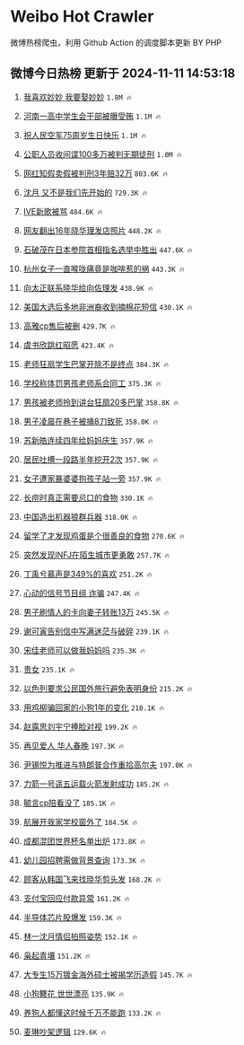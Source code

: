 # Weibo Hot Crawler 



微博热榜爬虫，利用 Github Action 的调度脚本更新 BY PHP 


## 微博今日热榜 更新于 2024-11-11 14:53:18 
1. [我喜欢妙妙 我要娶妙妙](https://s.weibo.com/weibo?q=%E6%88%91%E5%96%9C%E6%AC%A2%E5%A6%99%E5%A6%99%20%E6%88%91%E8%A6%81%E5%A8%B6%E5%A6%99%E5%A6%99&t=31&band_rank=1&Refer=top) `1.8M 🔥` 

1. [河南一高中学生会干部被曝受贿](https://s.weibo.com/weibo?q=%23%E6%B2%B3%E5%8D%97%E4%B8%80%E9%AB%98%E4%B8%AD%E5%AD%A6%E7%94%9F%E4%BC%9A%E5%B9%B2%E9%83%A8%E8%A2%AB%E6%9B%9D%E5%8F%97%E8%B4%BF%23&t=31&band_rank=2&Refer=top) `1.1M 🔥` 

1. [祝人民空军75周岁生日快乐](https://s.weibo.com/weibo?q=%23%E7%A5%9D%E4%BA%BA%E6%B0%91%E7%A9%BA%E5%86%9B75%E5%91%A8%E5%B2%81%E7%94%9F%E6%97%A5%E5%BF%AB%E4%B9%90%23&t=31&band_rank=3&Refer=top) `1.1M 🔥` 

1. [公职人员收间谍100多万被判无期徒刑](https://s.weibo.com/weibo?q=%23%E5%85%AC%E8%81%8C%E4%BA%BA%E5%91%98%E6%94%B6%E9%97%B4%E8%B0%8D100%E5%A4%9A%E4%B8%87%E8%A2%AB%E5%88%A4%E6%97%A0%E6%9C%9F%E5%BE%92%E5%88%91%23&t=31&band_rank=4&Refer=top) `1.0M 🔥` 

1. [网红知假卖假被判刑3年赔32万](https://s.weibo.com/weibo?q=%23%E7%BD%91%E7%BA%A2%E7%9F%A5%E5%81%87%E5%8D%96%E5%81%87%E8%A2%AB%E5%88%A4%E5%88%913%E5%B9%B4%E8%B5%9432%E4%B8%87%23&t=31&band_rank=5&Refer=top) `803.6K 🔥` 

1. [沈月 又不是我们先开始的](https://s.weibo.com/weibo?q=%E6%B2%88%E6%9C%88%20%E5%8F%88%E4%B8%8D%E6%98%AF%E6%88%91%E4%BB%AC%E5%85%88%E5%BC%80%E5%A7%8B%E7%9A%84&t=31&band_rank=6&Refer=top) `729.3K 🔥` 

1. [IVE新歌被骂](https://s.weibo.com/weibo?q=%23IVE%E6%96%B0%E6%AD%8C%E8%A2%AB%E9%AA%82%23&t=31&band_rank=7&Refer=top) `484.6K 🔥` 

1. [网友翻出16年晓华理发店照片](https://s.weibo.com/weibo?q=%23%E7%BD%91%E5%8F%8B%E7%BF%BB%E5%87%BA16%E5%B9%B4%E6%99%93%E5%8D%8E%E7%90%86%E5%8F%91%E5%BA%97%E7%85%A7%E7%89%87%23&t=31&band_rank=8&Refer=top) `448.2K 🔥` 

1. [石破茂在日本参院首相指名选举中胜出](https://s.weibo.com/weibo?q=%23%E7%9F%B3%E7%A0%B4%E8%8C%82%E5%9C%A8%E6%97%A5%E6%9C%AC%E5%8F%82%E9%99%A2%E9%A6%96%E7%9B%B8%E6%8C%87%E5%90%8D%E9%80%89%E4%B8%BE%E4%B8%AD%E8%83%9C%E5%87%BA%23&t=31&band_rank=9&Refer=top) `447.6K 🔥` 

1. [杭州女子一直喉咙痛竟是咖啡惹的祸](https://s.weibo.com/weibo?q=%23%E6%9D%AD%E5%B7%9E%E5%A5%B3%E5%AD%90%E4%B8%80%E7%9B%B4%E5%96%89%E5%92%99%E7%97%9B%E7%AB%9F%E6%98%AF%E5%92%96%E5%95%A1%E6%83%B9%E7%9A%84%E7%A5%B8%23&t=31&band_rank=10&Refer=top) `443.3K 🔥` 

1. [向太正联系晓华给向佐理发](https://s.weibo.com/weibo?q=%23%E5%90%91%E5%A4%AA%E6%AD%A3%E8%81%94%E7%B3%BB%E6%99%93%E5%8D%8E%E7%BB%99%E5%90%91%E4%BD%90%E7%90%86%E5%8F%91%23&t=31&band_rank=11&Refer=top) `438.9K 🔥` 

1. [美国大选后多地非洲裔收到摘棉花短信](https://s.weibo.com/weibo?q=%23%E7%BE%8E%E5%9B%BD%E5%A4%A7%E9%80%89%E5%90%8E%E5%A4%9A%E5%9C%B0%E9%9D%9E%E6%B4%B2%E8%A3%94%E6%94%B6%E5%88%B0%E6%91%98%E6%A3%89%E8%8A%B1%E7%9F%AD%E4%BF%A1%23&t=31&band_rank=12&Refer=top) `430.1K 🔥` 

1. [高雅cp售后被删](https://s.weibo.com/weibo?q=%23%E9%AB%98%E9%9B%85cp%E5%94%AE%E5%90%8E%E8%A2%AB%E5%88%A0%23&t=31&band_rank=13&Refer=top) `429.7K 🔥` 

1. [虞书欣跳红昭愿](https://s.weibo.com/weibo?q=%23%E8%99%9E%E4%B9%A6%E6%AC%A3%E8%B7%B3%E7%BA%A2%E6%98%AD%E6%84%BF%23&t=31&band_rank=14&Refer=top) `423.4K 🔥` 

1. [老师狂扇学生巴掌开除不是终点](https://s.weibo.com/weibo?q=%23%E8%80%81%E5%B8%88%E7%8B%82%E6%89%87%E5%AD%A6%E7%94%9F%E5%B7%B4%E6%8E%8C%E5%BC%80%E9%99%A4%E4%B8%8D%E6%98%AF%E7%BB%88%E7%82%B9%23&t=31&band_rank=15&Refer=top) `384.3K 🔥` 

1. [学校称体罚男孩老师系合同工](https://s.weibo.com/weibo?q=%23%E5%AD%A6%E6%A0%A1%E7%A7%B0%E4%BD%93%E7%BD%9A%E7%94%B7%E5%AD%A9%E8%80%81%E5%B8%88%E7%B3%BB%E5%90%88%E5%90%8C%E5%B7%A5%23&t=31&band_rank=16&Refer=top) `375.3K 🔥` 

1. [男孩被老师拎到讲台狂扇20多巴掌](https://s.weibo.com/weibo?q=%23%E7%94%B7%E5%AD%A9%E8%A2%AB%E8%80%81%E5%B8%88%E6%8B%8E%E5%88%B0%E8%AE%B2%E5%8F%B0%E7%8B%82%E6%89%8720%E5%A4%9A%E5%B7%B4%E6%8E%8C%23&t=31&band_rank=17&Refer=top) `358.8K 🔥` 

1. [男子凌晨在巷子被捅8刀致死](https://s.weibo.com/weibo?q=%23%E7%94%B7%E5%AD%90%E5%87%8C%E6%99%A8%E5%9C%A8%E5%B7%B7%E5%AD%90%E8%A2%AB%E6%8D%858%E5%88%80%E8%87%B4%E6%AD%BB%23&t=31&band_rank=18&Refer=top) `358.0K 🔥` 

1. [苏新皓连续四年给妈妈庆生](https://s.weibo.com/weibo?q=%23%E8%8B%8F%E6%96%B0%E7%9A%93%E8%BF%9E%E7%BB%AD%E5%9B%9B%E5%B9%B4%E7%BB%99%E5%A6%88%E5%A6%88%E5%BA%86%E7%94%9F%23&t=31&band_rank=19&Refer=top) `357.9K 🔥` 

1. [居民吐槽一段路半年挖开2次](https://s.weibo.com/weibo?q=%23%E5%B1%85%E6%B0%91%E5%90%90%E6%A7%BD%E4%B8%80%E6%AE%B5%E8%B7%AF%E5%8D%8A%E5%B9%B4%E6%8C%96%E5%BC%802%E6%AC%A1%23&t=31&band_rank=20&Refer=top) `357.9K 🔥` 

1. [女子遭家暴婆婆抱孩子站一旁](https://s.weibo.com/weibo?q=%23%E5%A5%B3%E5%AD%90%E9%81%AD%E5%AE%B6%E6%9A%B4%E5%A9%86%E5%A9%86%E6%8A%B1%E5%AD%A9%E5%AD%90%E7%AB%99%E4%B8%80%E6%97%81%23&t=31&band_rank=21&Refer=top) `357.9K 🔥` 

1. [长痘时真正需要忌口的食物](https://s.weibo.com/weibo?q=%23%E9%95%BF%E7%97%98%E6%97%B6%E7%9C%9F%E6%AD%A3%E9%9C%80%E8%A6%81%E5%BF%8C%E5%8F%A3%E7%9A%84%E9%A3%9F%E7%89%A9%23&t=31&band_rank=22&Refer=top) `330.1K 🔥` 

1. [中国造出机器狼群兵器](https://s.weibo.com/weibo?q=%23%E4%B8%AD%E5%9B%BD%E9%80%A0%E5%87%BA%E6%9C%BA%E5%99%A8%E7%8B%BC%E7%BE%A4%E5%85%B5%E5%99%A8%23&t=31&band_rank=23&Refer=top) `318.0K 🔥` 

1. [留学了才发现鸡蛋是个很善良的食物](https://s.weibo.com/weibo?q=%23%E7%95%99%E5%AD%A6%E4%BA%86%E6%89%8D%E5%8F%91%E7%8E%B0%E9%B8%A1%E8%9B%8B%E6%98%AF%E4%B8%AA%E5%BE%88%E5%96%84%E8%89%AF%E7%9A%84%E9%A3%9F%E7%89%A9%23&t=31&band_rank=24&Refer=top) `270.6K 🔥` 

1. [突然发现INFJ在陌生城市更勇敢](https://s.weibo.com/weibo?q=%23%E7%AA%81%E7%84%B6%E5%8F%91%E7%8E%B0INFJ%E5%9C%A8%E9%99%8C%E7%94%9F%E5%9F%8E%E5%B8%82%E6%9B%B4%E5%8B%87%E6%95%A2%23&t=31&band_rank=25&Refer=top) `257.7K 🔥` 

1. [丁禹兮慕声是349%的喜欢](https://s.weibo.com/weibo?q=%23%E4%B8%81%E7%A6%B9%E5%85%AE%E6%85%95%E5%A3%B0%E6%98%AF349%25%E7%9A%84%E5%96%9C%E6%AC%A2%23&t=31&band_rank=26&Refer=top) `251.2K 🔥` 

1. [心动的信号节目组 诈骗](https://s.weibo.com/weibo?q=%E5%BF%83%E5%8A%A8%E7%9A%84%E4%BF%A1%E5%8F%B7%E8%8A%82%E7%9B%AE%E7%BB%84%20%E8%AF%88%E9%AA%97&t=31&band_rank=27&Refer=top) `247.4K 🔥` 

1. [男子刷情人的卡向妻子转账13万](https://s.weibo.com/weibo?q=%23%E7%94%B7%E5%AD%90%E5%88%B7%E6%83%85%E4%BA%BA%E7%9A%84%E5%8D%A1%E5%90%91%E5%A6%BB%E5%AD%90%E8%BD%AC%E8%B4%A613%E4%B8%87%23&t=31&band_rank=28&Refer=top) `245.5K 🔥` 

1. [谢可寅告别信中写满迷茫与破碎](https://s.weibo.com/weibo?q=%E8%B0%A2%E5%8F%AF%E5%AF%85%E5%91%8A%E5%88%AB%E4%BF%A1%E4%B8%AD%E5%86%99%E6%BB%A1%E8%BF%B7%E8%8C%AB%E4%B8%8E%E7%A0%B4%E7%A2%8E&t=31&band_rank=29&Refer=top) `239.1K 🔥` 

1. [宋佳老师可以做我妈妈吗](https://s.weibo.com/weibo?q=%E5%AE%8B%E4%BD%B3%E8%80%81%E5%B8%88%E5%8F%AF%E4%BB%A5%E5%81%9A%E6%88%91%E5%A6%88%E5%A6%88%E5%90%97&t=31&band_rank=30&Refer=top) `235.3K 🔥` 

1. [贵女](https://s.weibo.com/weibo?q=%E8%B4%B5%E5%A5%B3&t=31&band_rank=31&Refer=top) `235.1K 🔥` 

1. [以色列要求公民国外旅行避免表明身份](https://s.weibo.com/weibo?q=%23%E4%BB%A5%E8%89%B2%E5%88%97%E8%A6%81%E6%B1%82%E5%85%AC%E6%B0%91%E5%9B%BD%E5%A4%96%E6%97%85%E8%A1%8C%E9%81%BF%E5%85%8D%E8%A1%A8%E6%98%8E%E8%BA%AB%E4%BB%BD%23&t=31&band_rank=32&Refer=top) `215.2K 🔥` 

1. [用鸡柳骗回家的小狗1年的变化](https://s.weibo.com/weibo?q=%E7%94%A8%E9%B8%A1%E6%9F%B3%E9%AA%97%E5%9B%9E%E5%AE%B6%E7%9A%84%E5%B0%8F%E7%8B%971%E5%B9%B4%E7%9A%84%E5%8F%98%E5%8C%96&t=31&band_rank=33&Refer=top) `210.1K 🔥` 

1. [赵露思刘宇宁捧脸对视](https://s.weibo.com/weibo?q=%23%E8%B5%B5%E9%9C%B2%E6%80%9D%E5%88%98%E5%AE%87%E5%AE%81%E6%8D%A7%E8%84%B8%E5%AF%B9%E8%A7%86%23&t=31&band_rank=34&Refer=top) `199.2K 🔥` 

1. [再见爱人 华人春晚](https://s.weibo.com/weibo?q=%E5%86%8D%E8%A7%81%E7%88%B1%E4%BA%BA%20%E5%8D%8E%E4%BA%BA%E6%98%A5%E6%99%9A&t=31&band_rank=35&Refer=top) `197.3K 🔥` 

1. [尹锡悦为推进与特朗普合作重拾高尔夫](https://s.weibo.com/weibo?q=%23%E5%B0%B9%E9%94%A1%E6%82%A6%E4%B8%BA%E6%8E%A8%E8%BF%9B%E4%B8%8E%E7%89%B9%E6%9C%97%E6%99%AE%E5%90%88%E4%BD%9C%E9%87%8D%E6%8B%BE%E9%AB%98%E5%B0%94%E5%A4%AB%23&t=31&band_rank=36&Refer=top) `197.0K 🔥` 

1. [力箭一号遥五运载火箭发射成功](https://s.weibo.com/weibo?q=%23%E5%8A%9B%E7%AE%AD%E4%B8%80%E5%8F%B7%E9%81%A5%E4%BA%94%E8%BF%90%E8%BD%BD%E7%81%AB%E7%AE%AD%E5%8F%91%E5%B0%84%E6%88%90%E5%8A%9F%23&t=31&band_rank=37&Refer=top) `185.2K 🔥` 

1. [毓言cp陪看没了](https://s.weibo.com/weibo?q=%E6%AF%93%E8%A8%80cp%E9%99%AA%E7%9C%8B%E6%B2%A1%E4%BA%86&t=31&band_rank=38&Refer=top) `185.1K 🔥` 

1. [航展开我家学校窗外了](https://s.weibo.com/weibo?q=%23%E8%88%AA%E5%B1%95%E5%BC%80%E6%88%91%E5%AE%B6%E5%AD%A6%E6%A0%A1%E7%AA%97%E5%A4%96%E4%BA%86%23&t=31&band_rank=39&Refer=top) `184.5K 🔥` 

1. [成都混团世界杯名单出炉](https://s.weibo.com/weibo?q=%23%E6%88%90%E9%83%BD%E6%B7%B7%E5%9B%A2%E4%B8%96%E7%95%8C%E6%9D%AF%E5%90%8D%E5%8D%95%E5%87%BA%E7%82%89%23&t=31&band_rank=40&Refer=top) `173.8K 🔥` 

1. [幼儿园招聘需做背景查询](https://s.weibo.com/weibo?q=%23%E5%B9%BC%E5%84%BF%E5%9B%AD%E6%8B%9B%E8%81%98%E9%9C%80%E5%81%9A%E8%83%8C%E6%99%AF%E6%9F%A5%E8%AF%A2%23&t=31&band_rank=41&Refer=top) `173.3K 🔥` 

1. [顾客从韩国飞来找晓华剪头发](https://s.weibo.com/weibo?q=%23%E9%A1%BE%E5%AE%A2%E4%BB%8E%E9%9F%A9%E5%9B%BD%E9%A3%9E%E6%9D%A5%E6%89%BE%E6%99%93%E5%8D%8E%E5%89%AA%E5%A4%B4%E5%8F%91%23&t=31&band_rank=42&Refer=top) `168.2K 🔥` 

1. [支付宝回应付款异常](https://s.weibo.com/weibo?q=%23%E6%94%AF%E4%BB%98%E5%AE%9D%E5%9B%9E%E5%BA%94%E4%BB%98%E6%AC%BE%E5%BC%82%E5%B8%B8%23&t=31&band_rank=43&Refer=top) `161.2K 🔥` 

1. [半导体芯片股爆发](https://s.weibo.com/weibo?q=%23%E5%8D%8A%E5%AF%BC%E4%BD%93%E8%8A%AF%E7%89%87%E8%82%A1%E7%88%86%E5%8F%91%23&t=31&band_rank=44&Refer=top) `159.3K 🔥` 

1. [林一沈月情侣拍照姿势](https://s.weibo.com/weibo?q=%23%E6%9E%97%E4%B8%80%E6%B2%88%E6%9C%88%E6%83%85%E4%BE%A3%E6%8B%8D%E7%85%A7%E5%A7%BF%E5%8A%BF%23&t=31&band_rank=45&Refer=top) `152.1K 🔥` 

1. [枭起青壤](https://s.weibo.com/weibo?q=%E6%9E%AD%E8%B5%B7%E9%9D%92%E5%A3%A4&t=31&band_rank=46&Refer=top) `151.2K 🔥` 

1. [大专生15万镀金海外硕士被揭学历造假](https://s.weibo.com/weibo?q=%23%E5%A4%A7%E4%B8%93%E7%94%9F15%E4%B8%87%E9%95%80%E9%87%91%E6%B5%B7%E5%A4%96%E7%A1%95%E5%A3%AB%E8%A2%AB%E6%8F%AD%E5%AD%A6%E5%8E%86%E9%80%A0%E5%81%87%23&t=31&band_rank=47&Refer=top) `145.7K 🔥` 

1. [小狗簪花 世世漂亮](https://s.weibo.com/weibo?q=%E5%B0%8F%E7%8B%97%E7%B0%AA%E8%8A%B1%20%E4%B8%96%E4%B8%96%E6%BC%82%E4%BA%AE&t=31&band_rank=48&Refer=top) `135.9K 🔥` 

1. [养狗人都懂这时候千万不能跑](https://s.weibo.com/weibo?q=%E5%85%BB%E7%8B%97%E4%BA%BA%E9%83%BD%E6%87%82%E8%BF%99%E6%97%B6%E5%80%99%E5%8D%83%E4%B8%87%E4%B8%8D%E8%83%BD%E8%B7%91&t=31&band_rank=49&Refer=top) `133.2K 🔥` 

1. [麦琳吵架逻辑](https://s.weibo.com/weibo?q=%E9%BA%A6%E7%90%B3%E5%90%B5%E6%9E%B6%E9%80%BB%E8%BE%91&t=31&band_rank=50&Refer=top) `129.6K 🔥` 

